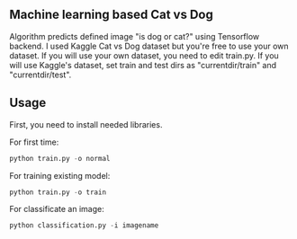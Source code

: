 ## Machine learning based Cat vs Dog
Algorithm predicts defined image "is dog or cat?" using Tensorflow backend.
I used Kaggle Cat vs Dog dataset but you're free to use your own dataset. If you will use your own dataset, you need to edit train.py.
If you will use Kaggle's dataset, set train and test dirs as "currentdir/train" and "currentdir/test".

## Usage
First, you need to install needed libraries.

For first time:
```python
python train.py -o normal
```
For training existing model:
```python
python train.py -o train
```
For classificate an image:
```python
python classification.py -i imagename
```
